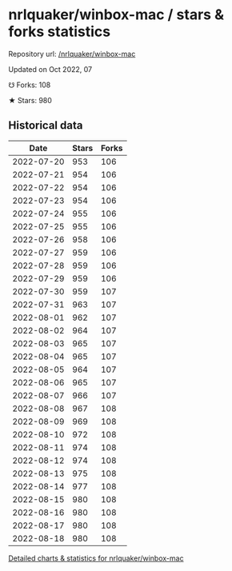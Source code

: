 # nrlquaker/winbox-mac / stars & forks statistics

Repository url: [/nrlquaker/winbox-mac](https://github.com/nrlquaker/winbox-mac)

Updated on Oct 2022, 07

☋ Forks: 108

★ Stars: 980

## Historical data
| Date | Stars | Forks |
|------|-------|-------|
| 2022-07-20 | 953 | 106 | 
| 2022-07-21 | 954 | 106 | 
| 2022-07-22 | 954 | 106 | 
| 2022-07-23 | 954 | 106 | 
| 2022-07-24 | 955 | 106 | 
| 2022-07-25 | 955 | 106 | 
| 2022-07-26 | 958 | 106 | 
| 2022-07-27 | 959 | 106 | 
| 2022-07-28 | 959 | 106 | 
| 2022-07-29 | 959 | 106 | 
| 2022-07-30 | 959 | 107 | 
| 2022-07-31 | 963 | 107 | 
| 2022-08-01 | 962 | 107 | 
| 2022-08-02 | 964 | 107 | 
| 2022-08-03 | 965 | 107 | 
| 2022-08-04 | 965 | 107 | 
| 2022-08-05 | 964 | 107 | 
| 2022-08-06 | 965 | 107 | 
| 2022-08-07 | 966 | 107 | 
| 2022-08-08 | 967 | 108 | 
| 2022-08-09 | 969 | 108 | 
| 2022-08-10 | 972 | 108 | 
| 2022-08-11 | 974 | 108 | 
| 2022-08-12 | 974 | 108 | 
| 2022-08-13 | 975 | 108 | 
| 2022-08-14 | 977 | 108 | 
| 2022-08-15 | 980 | 108 | 
| 2022-08-16 | 980 | 108 | 
| 2022-08-17 | 980 | 108 | 
| 2022-08-18 | 980 | 108 | 


[Detailed charts & statistics for nrlquaker/winbox-mac](https://reviewgithub.com/rep/nrlquaker/winbox-mac)
